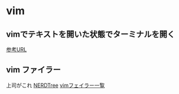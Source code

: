 # vim

## vimでテキストを開いた状態でターミナルを開く

[参考URL](https://qiita.com/gorilla0513/items/4d1c610f1283bbe46f81)

## vim ファイラー

上司がこれ
[NERDTree](https://qiita.com/zwirky/items/0209579a635b4f9c95ee)
[vimフェイラー一覧](https://zenn.dev/lambdalisue/articles/3deb92360546d526381f)
